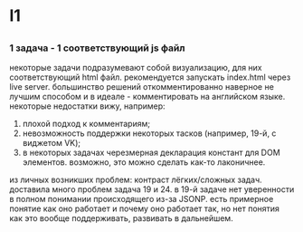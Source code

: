 # l1
##

### 1 задача - 1 соответствующий js файл

некоторые задачи подразумевают собой визуализацию, для них соответствующий html файл.
рекомендуется запускать index.html через live server.
большинство решений откомментированно наверное не лучшим способом и в идеале - комментировать на английском языке.
некоторые недостатки вижу, например:

1. плохой подход к комментариям;
2. невозможность поддержки некоторых тасков (например, 19-й, с виджетом VK);
3. в некоторых задачах черезмерная декларация констант для DOM элементов. возможно, это можно сделать как-то лаконичнее.


из личных возникших проблем:
контраст лёгких/сложных задач.
доставила много проблем задача 19 и 24.
в 19-й задаче нет уверенности в полном понимании происходящего из-за JSONP. есть примерное понятие как оно работает и почему оно работает так,
но нет понятия как это вообще поддерживать, развивать в дальнейшем.
